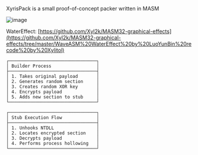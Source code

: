 XyrisPack is a small proof-of-concept packer written in MASM 

![image](https://github.com/user-attachments/assets/e8fc2db7-f7bc-46e8-9eb7-3ab6994f4104)


WaterEffect: [https://github.com/Xyl2k/MASM32-graphical-effects](https://github.com/Xyl2k/MASM32-graphical-effects/tree/master/WaveASM%20WaterEffect%20by%20LuoYunBin%20recode%20by%20Xylitol)
```
┌─────────────────────────────────┐
│ Builder Process                 │
├─────────────────────────────────┤
│ 1. Takes original payload       │
│ 2. Generates random section     │
│ 3. Creates random XOR key       │
│ 4. Encrypts payload             │
│ 5. Adds new section to stub     │
└─────────────────────────────────┘

┌─────────────────────────────────┐
│ Stub Execution Flow             │
├─────────────────────────────────┤
│ 1. Unhooks NTDLL                │
│ 2. Locates encrypted section    │
│ 3. Decrypts payload             │
│ 4. Performs process hollowing   │
└─────────────────────────────────┘
```
